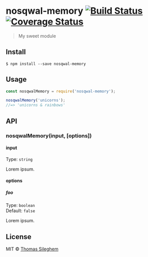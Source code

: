 # nosqwal-memory [![Build Status](https://travis-ci.org/mastilver/nosqwal-memory.svg?branch=master)](https://travis-ci.org/mastilver/nosqwal-memory) [![Coverage Status](https://coveralls.io/repos/github/mastilver/nosqwal-memory/badge.svg?branch=master)](https://coveralls.io/github/mastilver/nosqwal-memory?branch=master)

> My sweet module


## Install

```
$ npm install --save nosqwal-memory
```


## Usage

```js
const nosqwalMemory = require('nosqwal-memory');

nosqwalMemory('unicorns');
//=> 'unicorns & rainbows'
```


## API

### nosqwalMemory(input, [options])

#### input

Type: `string`

Lorem ipsum.

#### options

##### foo

Type: `boolean`<br>
Default: `false`

Lorem ipsum.


## License

MIT © [Thomas Sileghem](http://mastilver.com)
